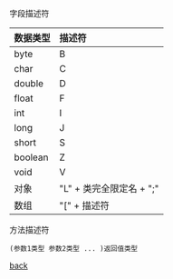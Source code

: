 字段描述符  

| 数据类型 | 描述符 |
| :- | :- |
| byte | B |
| char | C |
| double | D |
| float | F |
| int | I | 
| long | J |
| short | S | 
| boolean | Z |
| void | V |
| 对象 | "L" + 类完全限定名 + ";" |
| 数组 | "[" + 描述符 |

方法描述符  

```
(参数1类型 参数2类型 ... )返回值类型  
```

[back](../7.md)  